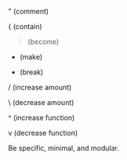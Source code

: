 " (comment)

{ (contain)

> (become)

- (make)

* (break)

/ (increase amount)

\ (decrease amount)

^ (increase function)

v (decrease function)

Be specific, minimal, and modular.
